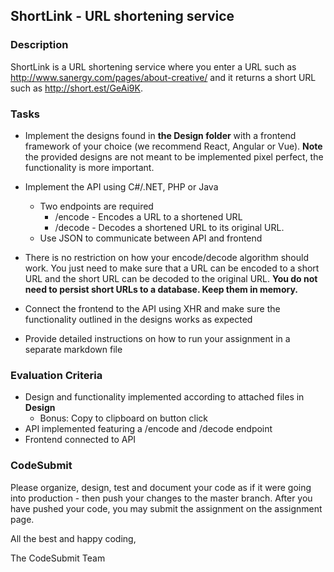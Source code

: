 ## ShortLink - URL shortening service

### Description

ShortLink is a URL shortening service where you enter a URL such as http://www.sanergy.com/pages/about-creative/ and it returns a short URL such as http://short.est/GeAi9K.

### Tasks

-   Implement the designs found in **the Design folder** with a frontend framework of your choice (we recommend React, Angular or Vue). **Note** the provided designs are not meant to be implemented pixel perfect, the functionality is more important.
-   Implement the API using C#/.NET, PHP or Java

    -   Two endpoints are required
        -   /encode - Encodes a URL to a shortened URL
        -   /decode - Decodes a shortened URL to its original URL.
    -   Use JSON to communicate between API and frontend

-   There is no restriction on how your encode/decode algorithm should work. You just need to make sure that a URL can be encoded to a short URL and the short URL can be decoded to the original URL. **You do not need to persist short URLs to a database. Keep them in memory.**
-   Connect the frontend to the API using XHR and make sure the functionality outlined in the designs works as expected
-   Provide detailed instructions on how to run your assignment in a separate markdown file

### Evaluation Criteria

-   Design and functionality implemented according to attached files in **Design**
    -   Bonus: Copy to clipboard on button click
-   API implemented featuring a /encode and /decode endpoint
-   Frontend connected to API

### CodeSubmit

Please organize, design, test and document your code as if it were going into production - then push your changes to the master branch. After you have pushed your code, you may submit the assignment on the assignment page.

All the best and happy coding,

The CodeSubmit Team
